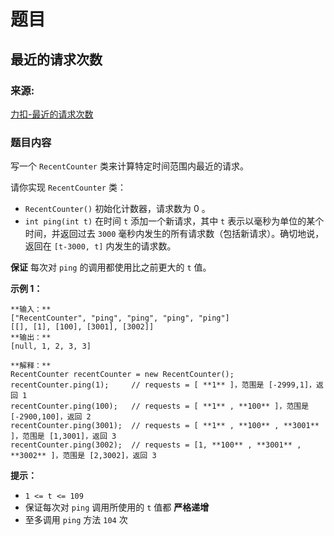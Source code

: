 # 题目

## 最近的请求次数

### 来源:

[力扣-最近的请求次数](https://leetcode-cn.com/problems/number-of-recent-calls/)

### 题目内容

写一个 `RecentCounter` 类来计算特定时间范围内最近的请求。

请你实现 `RecentCounter` 类：

  * `RecentCounter()` 初始化计数器，请求数为 0 。
  * `int ping(int t)` 在时间 `t` 添加一个新请求，其中 `t` 表示以毫秒为单位的某个时间，并返回过去 `3000` 毫秒内发生的所有请求数（包括新请求）。确切地说，返回在 `[t-3000, t]` 内发生的请求数。

**保证** 每次对 `ping` 的调用都使用比之前更大的 `t` 值。



**示例 1：**

    
    
    **输入：**
    ["RecentCounter", "ping", "ping", "ping", "ping"]
    [[], [1], [100], [3001], [3002]]
    **输出：**
    [null, 1, 2, 3, 3]
    
    **解释：**
    RecentCounter recentCounter = new RecentCounter();
    recentCounter.ping(1);     // requests = [ **1** ]，范围是 [-2999,1]，返回 1
    recentCounter.ping(100);   // requests = [ **1** , **100** ]，范围是 [-2900,100]，返回 2
    recentCounter.ping(3001);  // requests = [ **1** , **100** , **3001** ]，范围是 [1,3001]，返回 3
    recentCounter.ping(3002);  // requests = [1, **100** , **3001** , **3002** ]，范围是 [2,3002]，返回 3
    



**提示：**

  * `1 <= t <= 109`
  * 保证每次对 `ping` 调用所使用的 `t` 值都 **严格递增**
  * 至多调用 `ping` 方法 `104` 次


